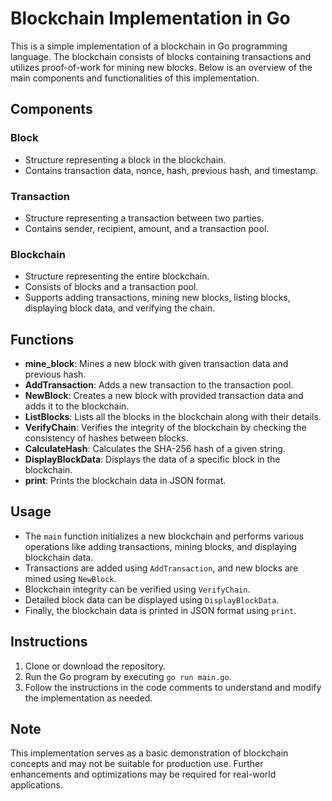 # Blockchain Implementation in Go

This is a simple implementation of a blockchain in Go programming language. The blockchain consists of blocks containing transactions and utilizes proof-of-work for mining new blocks. Below is an overview of the main components and functionalities of this implementation.

## Components

### Block
- Structure representing a block in the blockchain.
- Contains transaction data, nonce, hash, previous hash, and timestamp.

### Transaction
- Structure representing a transaction between two parties.
- Contains sender, recipient, amount, and a transaction pool.

### Blockchain
- Structure representing the entire blockchain.
- Consists of blocks and a transaction pool.
- Supports adding transactions, mining new blocks, listing blocks, displaying block data, and verifying the chain.

## Functions

- **mine_block**: Mines a new block with given transaction data and previous hash.
- **AddTransaction**: Adds a new transaction to the transaction pool.
- **NewBlock**: Creates a new block with provided transaction data and adds it to the blockchain.
- **ListBlocks**: Lists all the blocks in the blockchain along with their details.
- **VerifyChain**: Verifies the integrity of the blockchain by checking the consistency of hashes between blocks.
- **CalculateHash**: Calculates the SHA-256 hash of a given string.
- **DisplayBlockData**: Displays the data of a specific block in the blockchain.
- **print**: Prints the blockchain data in JSON format.

## Usage

- The `main` function initializes a new blockchain and performs various operations like adding transactions, mining blocks, and displaying blockchain data.
- Transactions are added using `AddTransaction`, and new blocks are mined using `NewBlock`.
- Blockchain integrity can be verified using `VerifyChain`.
- Detailed block data can be displayed using `DisplayBlockData`.
- Finally, the blockchain data is printed in JSON format using `print`.

## Instructions

1. Clone or download the repository.
2. Run the Go program by executing `go run main.go`.
3. Follow the instructions in the code comments to understand and modify the implementation as needed.

## Note

This implementation serves as a basic demonstration of blockchain concepts and may not be suitable for production use. Further enhancements and optimizations may be required for real-world applications.
